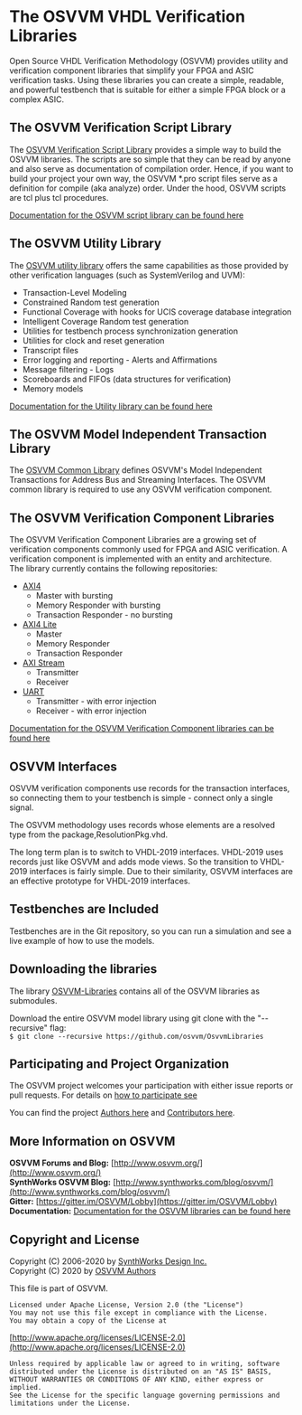 # The OSVVM VHDL Verification Libraries
Open Source VHDL Verification Methodology (OSVVM) provides 
utility and verification component libraries that simplify 
your FPGA and ASIC verification tasks.
Using these libraries you can create a simple, readable, and 
powerful testbench that is suitable for either a simple FPGA block
or a complex ASIC.

## The OSVVM Verification Script Library
The [OSVVM Verification Script Library](https://github.com/osvvm/OSVVM-Scripts) 
provides a simple way to build the OSVVM libraries.
The scripts are so simple that they can be read
by anyone and also serve as documentation of compilation order.
Hence, if you want to build your project
your own way, the OSVVM *.pro script files serve as
a definition for compile (aka analyze) order.
Under the hood, OSVVM scripts are tcl plus 
tcl procedures.   

 [Documentation for the OSVVM script library can be found here](https://github.com/OSVVM/Documentation)
 
## The OSVVM Utility Library 
The [OSVVM utility library](https://github.com/osvvm/osvvm) offers the same capabilities as those provided by other verification languages (such as SystemVerilog and UVM):

 - Transaction-Level Modeling
 - Constrained Random test generation
 - Functional Coverage with hooks for UCIS coverage database integration
 - Intelligent Coverage Random test generation
 - Utilities for testbench process synchronization generation
 - Utilities for clock and reset generation
 - Transcript files
 - Error logging and reporting - Alerts and Affirmations
 - Message filtering - Logs
 - Scoreboards and FIFOs (data structures for verification)
 - Memory models
 
 [Documentation for the Utility library can be found here](https://github.com/OSVVM/Documentation)
 
## The OSVVM Model Independent Transaction Library
The [OSVVM Common Library](https://github.com/osvvm/OSVVM-Common)
defines OSVVM's Model Independent Transactions for 
Address Bus and Streaming Interfaces.
The OSVVM common library is required to use any
OSVVM verification component. 

## The OSVVM Verification Component Libraries
The OSVVM Verification Component Libraries are a growing set of 
verification components commonly used for FPGA and ASIC verification.
A verification component is implemented with an entity and architecture.  
The library currently contains the following repositories:

 - [AXI4](https://github.com/osvvm/AXI4)
   - Master with bursting
   - Memory Responder with bursting
   - Transaction Responder - no bursting
 - [AXI4 Lite](https://github.com/osvvm/AXI4)
   - Master
   - Memory Responder
   - Transaction Responder 
 - [AXI Stream](https://github.com/osvvm/AXI4)
   - Transmitter
   - Receiver
 - [UART](https://github.com/osvvm/UART)
   - Transmitter - with error injection
   - Receiver - with error injection

  [Documentation for the OSVVM Verification Component libraries can be found here](https://github.com/OSVVM/Documentation)

## OSVVM Interfaces 
OSVVM verification components use records for the 
transaction interfaces, so connecting them to your 
testbench is simple - connect only a single signal.

The OSVVM methodology uses records whose elements
are a resolved type from the package,ResolutionPkg.vhd.  

The long term plan is to switch to VHDL-2019 interfaces.
VHDL-2019 uses records just like OSVVM and adds mode 
views.   So the transition to VHDL-2019 interfaces 
is fairly simple. Due to their similarity, OSVVM 
interfaces are an effective prototype for VHDL-2019 
interfaces.      

## Testbenches are Included 

Testbenches are in the Git repository, so you can 
run a simulation and see a live example 
of how to use the models.

## Downloading the libraries
The library [OSVVM-Libraries](https://github.com/osvvm/OsvvmLibraries) 
contains all of the OSVVM libraries as submodules.   

Download the entire OSVVM model library using git clone with the "--recursive" flag:  
        `$ git clone --recursive https://github.com/osvvm/OsvvmLibraries`

## Participating and Project Organization 
The OSVVM project welcomes your participation with either 
issue reports or pull requests.
For details on [how to participate see](CONTRIBUTING.md)

You can find the project [Authors here](AUTHORS.md) and
[Contributors here](CONTRIBUTORS.md).

## More Information on OSVVM

**OSVVM Forums and Blog:**     [http://www.osvvm.org/](http://www.osvvm.org/)   
**SynthWorks OSVVM Blog:** [http://www.synthworks.com/blog/osvvm/](http://www.synthworks.com/blog/osvvm/)    
**Gitter:** [https://gitter.im/OSVVM/Lobby](https://gitter.im/OSVVM/Lobby)  
**Documentation:** [Documentation for the OSVVM libraries can be found here](https://github.com/OSVVM/Documentation)

## Copyright and License
Copyright (C) 2006-2020 by [SynthWorks Design Inc.](http://www.synthworks.com/)  
Copyright (C) 2020 by [OSVVM Authors](AUTHORS.md)   

This file is part of OSVVM.

    Licensed under Apache License, Version 2.0 (the "License")
    You may not use this file except in compliance with the License.
    You may obtain a copy of the License at

  [http://www.apache.org/licenses/LICENSE-2.0](http://www.apache.org/licenses/LICENSE-2.0)

    Unless required by applicable law or agreed to in writing, software
    distributed under the License is distributed on an "AS IS" BASIS,
    WITHOUT WARRANTIES OR CONDITIONS OF ANY KIND, either express or implied.
    See the License for the specific language governing permissions and
    limitations under the License.
